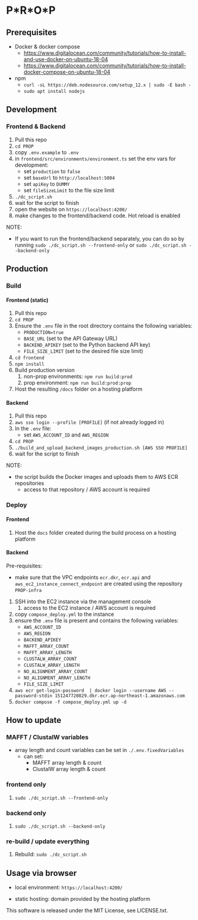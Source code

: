 # P\*R\*O\*P

## Prerequisites

- Docker & docker compose
  - https://www.digitalocean.com/community/tutorials/how-to-install-and-use-docker-on-ubuntu-18-04
  - https://www.digitalocean.com/community/tutorials/how-to-install-docker-compose-on-ubuntu-18-04
- npm
  - `curl -sL https://deb.nodesource.com/setup_12.x | sudo -E bash -`
  - `sudo apt install nodejs`

## Development 
### Frontend & Backend

1. Pull this repo
2. `cd PROP`
3. copy `.env.example` to `.env`
4. in `frontend/src/environments/environment.ts` set the env vars for development: 
   - set `production` to `false`
   - set `baseUrl` to `http://localhost:5004`
   - set `apiKey` to `DUMMY`
   - set `fileSizeLimit` to the file size limit
5. `./dc_script.sh`
6. wait for the script to finish
7. open the website on `https://localhost:4200/`
8. make changes to the frontend/backend code. Hot reload is enabled

NOTE:
- If you want to run the frontend/backend separately, you can do so by running `sudo ./dc_script.sh --frontend-only` or `sudo ./dc_script.sh --backend-only`

## Production
### Build
#### Frontend (static)

1. Pull this repo
2. `cd PROP`
3. Ensure the `.env` file in the root directory contains the following variables:
   - `PRODUCTION=true`
   - `BASE_URL` (set to the API Gateway URL)
   - `BACKEND_APIKEY` (set to the Python backend API key)
   - `FILE_SIZE_LIMIT` (set to the desired file size limit)
4. `cd frontend`
5. `npm install`
6. Build production version
   1. non-prop environments: `npm run build:prod`
   2. prop environment: `npm run build:prod:prop`
8. Host the resulting `/docs` folder on a hosting platform

#### Backend

1. Pull this repo
2. `aws sso login --profile [PROFILE]` (if not already logged in)
3. In the `.env` file: 
   - set `AWS_ACCOUNT_ID` and `AWS_REGION`
4. `cd PROP`
5. `./build_and_upload_backend_images_production.sh [AWS SSO PROFILE]`
6. wait for the script to finish

NOTE:
- the script builds the Docker images and uploads them to AWS ECR repositories
  - access to that repository / AWS account is required


### Deploy
#### Frontend

1. Host the `docs` folder created during the build process on a hosting platform

#### Backend

Pre-requisites:
- make sure that the VPC endpoints `ecr.dkr`, `ecr.api` and `aws_ec2_instance_connect_endpoint` are created using the repository `PROP-infra`

1. SSH into the EC2 instance via the management console
   1. access to the EC2 instance / AWS account is required
2. copy `compose_deploy.yml` to the instance
3. ensure the `.env` file is present and contains the following variables:
   - `AWS_ACCOUNT_ID`
   - `AWS_REGION`
   - `BACKEND_APIKEY`
   - `MAFFT_ARRAY_COUNT`
   - `MAFFT_ARRAY_LENGTH`
   - `CLUSTALW_ARRAY_COUNT`
   - `CLUSTALW_ARRAY_LENGTH`
   - `NO_ALIGNMENT_ARRAY_COUNT`
   - `NO_ALIGNMENT_ARRAY_LENGTH`
   - `FILE_SIZE_LIMIT`
4. `aws ecr get-login-password  | docker login --username AWS --password-stdin 151247720829.dkr.ecr.ap-northeast-1.amazonaws.com`
5. `docker compose -f compose_deploy.yml up -d`

## How to update 
### MAFFT / ClustalW variables
- array length and count variables can be set in `./.env.fixedVariables`
  - can set:
    - MAFFT array length & count
    - ClustalW array length & count
### frontend only
1. `sudo ./dc_script.sh --frontend-only`

### backend only
1. `sudo ./dc_script.sh --backend-only`

### re-build / update everything 
1. Rebuild: `sudo ./dc_script.sh`

## Usage via browser

- local environment: `https://localhost:4200/`

- static hosting: domain provided by the hosting platform


This software is released under the MIT License, see LICENSE.txt.
